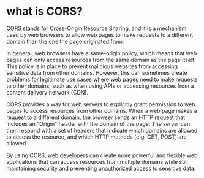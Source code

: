 # what is CORS?

CORS stands for Cross-Origin Resource Sharing, and it is a mechanism used by web browsers to allow web pages to make requests to a different domain than the one the page originated from.

In general, web browsers have a same-origin policy, which means that web pages can only access resources from the same domain as the page itself. This policy is in place to prevent malicious websites from accessing sensitive data from other domains. However, this can sometimes create problems for legitimate use cases where web pages need to make requests to other domains, such as when using APIs or accessing resources from a content delivery network (CDN).

CORS provides a way for web servers to explicitly grant permission to web pages to access resources from other domains. When a web page makes a request to a different domain, the browser sends an HTTP request that includes an "Origin" header with the domain of the page. The server can then respond with a set of headers that indicate which domains are allowed to access the resource, and which HTTP methods (e.g. GET, POST) are allowed.

By using CORS, web developers can create more powerful and flexible web applications that can access resources from multiple domains while still maintaining security and preventing unauthorized access to sensitive data.
